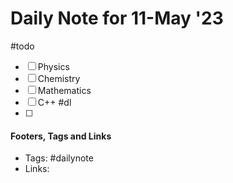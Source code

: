 
# Daily Note for 11-May '23
#todo
- [ ] Physics
- [ ] Chemistry
- [ ] Mathematics
- [ ] C++
#dl 
- [ ] 

#### Footers, Tags and Links
- Tags: #dailynote 
- Links: 

[^1]: